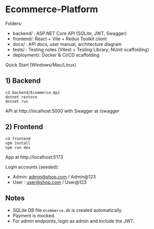 
# Ecommerce-Platform

Folders:
- backend/ : ASP.NET Core API (SQLite, JWT, Swagger)
- frontend/: React + Vite + Redux Toolkit client
- docs/    : API docs, user manual, architecture diagram
- tests/   : Testing notes (Vitest + Testing Library; NUnit scaffolding)
- deployment/: Docker & CI/CD scaffolding

Quick Start (Windows/Mac/Linux)

## 1) Backend
```
cd backend/Ecommerce.Api
dotnet restore
dotnet run
```
API at http://localhost:5000 with Swagger at /swagger

## 2) Frontend
```
cd frontend
npm install
npm run dev
```
App at http://localhost:5173

Login accounts (seeded):
- Admin: admin@shop.com / Admin@123
- User : user@shop.com / User@123

## Notes
- SQLite DB file `ecommerce.db` is created automatically.
- Payment is mocked.
- For admin endpoints, login as admin and include the JWT.
